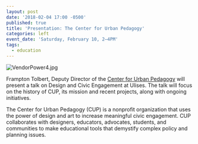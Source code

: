 ```yaml
---
layout: post
date: '2018-02-04 17:00 -0500'
published: true
title: 'Presentation: The Center for Urban Pedagogy'
categories: left
event_date: 'Saturday, February 10, 2–4PM'
tags:
  - education
---
```

![VendorPower4.jpg]({{site.baseurl}}/assets/img/VendorPower4.jpg)

Frampton Tolbert, Deputy Director of the [Center for Urban Pedagogy](http://welcometocup.org/) will present a talk on Design and Civic Engagement at Ulises. The talk will focus on the history of CUP, its mission and recent projects, along with ongoing initiatives. 

The Center for Urban Pedagogy (CUP) is a nonprofit organization that uses the power of design and art to increase meaningful civic engagement. CUP collaborates with designers, educators, advocates, students, and communities to make educational tools that demystify complex policy and planning issues.